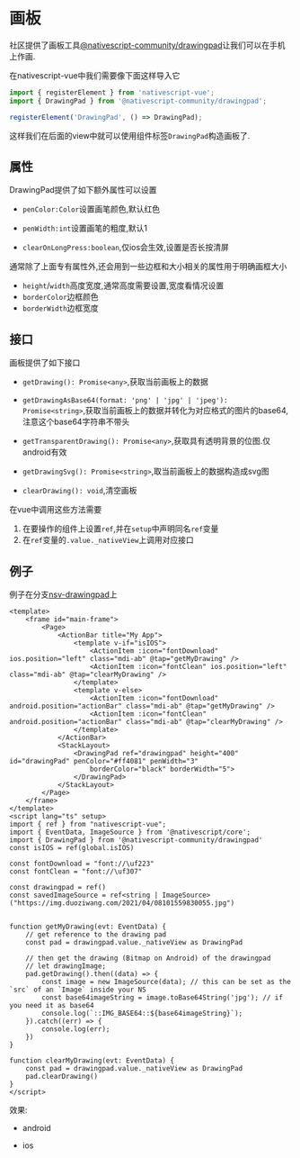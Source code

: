# 画板

社区提供了画板工具[@nativescript-community/drawingpad](https://github.com/nativescript-community/nativescript-drawingpad)让我们可以在手机上作画.

在nativescript-vue中我们需要像下面这样导入它

```ts
import { registerElement } from 'nativescript-vue';
import { DrawingPad } from '@nativescript-community/drawingpad';

registerElement('DrawingPad', () => DrawingPad);
```

这样我们在后面的view中就可以使用组件标签`DrawingPad`构造画板了.

## 属性

DrawingPad提供了如下额外属性可以设置

+ `penColor:Color`设置画笔颜色,默认红色

+ `penWidth:int`设置画笔的粗度,默认1

+ `clearOnLongPress:boolean`,仅ios会生效,设置是否长按清屏

通常除了上面专有属性外,还会用到一些边框和大小相关的属性用于明确画框大小

+ `height`/`width`高度宽度,通常高度需要设置,宽度看情况设置
+ `borderColor`边框颜色
+ `borderWidth`边框宽度

## 接口

画板提供了如下接口

+ `getDrawing(): Promise<any>`,获取当前画板上的数据

+ `getDrawingAsBase64(format: 'png' | 'jpg' | 'jpeg'): Promise<string>`,获取当前画板上的数据并转化为对应格式的图片的base64,注意这个base64字符串不带头

+ `getTransparentDrawing(): Promise<any>`,获取具有透明背景的位图.仅android有效

+ `getDrawingSvg(): Promise<string>`,取当前画板上的数据构造成svg图

+ `clearDrawing(): void`,清空画板

在vue中调用这些方法需要

1. 在要操作的组件上设置`ref`,并在`setup`中声明同名`ref`变量
2. 在`ref`变量的`.value._nativeView`上调用对应接口

## 例子

例子在分支[nsv-drawingpad](https://github.com/hsz1273327/TutorialForFront-EndWeb/tree/nsv-drawingpad)上

```vue
<template>
    <frame id="main-frame">
        <Page>
            <ActionBar title="My App">
                <template v-if="isIOS">
                    <ActionItem :icon="fontDownload" ios.position="left" class="mdi-ab" @tap="getMyDrawing" />
                    <ActionItem :icon="fontClean" ios.position="left" class="mdi-ab" @tap="clearMyDrawing" />
                </template>
                <template v-else>
                    <ActionItem :icon="fontDownload" android.position="actionBar" class="mdi-ab" @tap="getMyDrawing" />
                    <ActionItem :icon="fontClean" android.position="actionBar" class="mdi-ab" @tap="clearMyDrawing" />
                </template>
            </ActionBar>
            <StackLayout>
                <DrawingPad ref="drawingpad" height="400" id="drawingPad" penColor="#ff4081" penWidth="3"
                    borderColor="black" borderWidth="5">
                </DrawingPad>
            </StackLayout>
        </Page>
    </frame>
</template>
<script lang="ts" setup>
import { ref } from "nativescript-vue";
import { EventData, ImageSource } from '@nativescript/core';
import { DrawingPad } from '@nativescript-community/drawingpad'
const isIOS = ref(global.isIOS)

const fontDownload = "font://\uf223"
const fontClean = "font://\uf307"

const drawingpad = ref()
const savedImageSource = ref<string | ImageSource>("https://img.duoziwang.com/2021/04/08101559830055.jpg")


function getMyDrawing(evt: EventData) {
    // get reference to the drawing pad
    const pad = drawingpad.value._nativeView as DrawingPad

    // then get the drawing (Bitmap on Android) of the drawingpad
    // let drawingImage;
    pad.getDrawing().then((data) => {
        const image = new ImageSource(data); // this can be set as the `src` of an `Image` inside your NS
        const base64imageString = image.toBase64String('jpg'); // if you need it as base64
        console.log(`::IMG_BASE64::${base64imageString}`);
    }).catch((err) => {
        console.log(err);
    })
}

function clearMyDrawing(evt: EventData) {
    const pad = drawingpad.value._nativeView as DrawingPad
    pad.clearDrawing()
}
</script>
```

效果:

+ android

+ ios